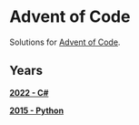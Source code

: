# Advent of Code
Solutions for [Advent of Code](https://adventofcode.com/).

## Years
**[2022 - C#](https://github.com/SR2610/Advent-of-Code/tree/main/2022)**

**[2015 - Python](https://github.com/SR2610/Advent-of-Code/tree/main/2015)**

